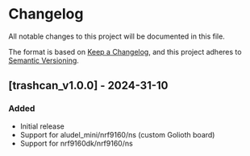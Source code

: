<!-- Copyright (c) 2023 Golioth, Inc. -->
<!-- SPDX-License-Identifier: Apache-2.0 -->

# Changelog

All notable changes to this project will be documented in this file.

The format is based on [Keep a Changelog](https://keepachangelog.com/en/1.1.0/),
and this project adheres to [Semantic Versioning](https://semver.org/spec/v2.0.0.html).

## [trashcan_v1.0.0] - 2024-31-10

### Added
- Initial release
- Support for aludel_mini/nrf9160/ns (custom Golioth board)
- Support for nrf9160dk/nrf9160/ns
